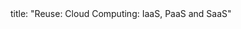 <frontmatter>
title: "Reuse: Cloud Computing: IaaS, PaaS and SaaS"
</frontmatter>

<include src="navbar.md" boilerplate />

<include src="unit-inPage-asFlat.md" boilerplate />